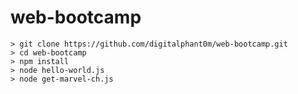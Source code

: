 # web-bootcamp


```
> git clone https://github.com/digitalphant0m/web-bootcamp.git
> cd web-bootcamp
> npm install
> node hello-world.js
> node get-marvel-ch.js
```
